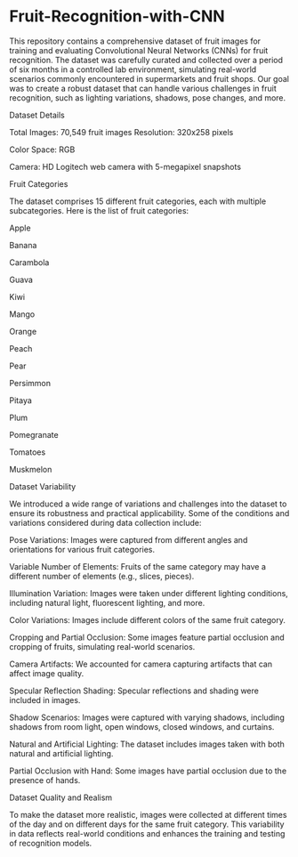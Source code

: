 # Fruit-Recognition-with-CNN

This repository contains a comprehensive dataset of fruit images for training and evaluating Convolutional Neural Networks (CNNs) for fruit recognition. The dataset was carefully curated and collected over a period of six months in a controlled lab environment, simulating real-world scenarios commonly encountered in supermarkets and fruit shops. Our goal was to create a robust dataset that can handle various challenges in fruit recognition, such as lighting variations, shadows, pose changes, and more.

Dataset Details

Total Images: 70,549 fruit images
Resolution: 320x258 pixels

Color Space: RGB

Camera: HD Logitech web camera with 5-megapixel snapshots

Fruit Categories

The dataset comprises 15 different fruit categories, each with multiple subcategories. Here is the list of fruit categories:

Apple

Banana

Carambola

Guava

Kiwi

Mango

Orange

Peach

Pear

Persimmon

Pitaya

Plum

Pomegranate

Tomatoes

Muskmelon

Dataset Variability

We introduced a wide range of variations and challenges into the dataset to ensure its robustness and practical applicability. Some of the conditions and variations considered during data collection include:

Pose Variations: Images were captured from different angles and orientations for various fruit categories.

Variable Number of Elements: Fruits of the same category may have a different number of elements (e.g., slices, pieces).

Illumination Variation: Images were taken under different lighting conditions, including natural light, fluorescent lighting, and more.

Color Variations: Images include different colors of the same fruit category.

Cropping and Partial Occlusion: Some images feature partial occlusion and cropping of fruits, simulating real-world scenarios.

Camera Artifacts: We accounted for camera capturing artifacts that can affect image quality.

Specular Reflection Shading: Specular reflections and shading were included in images.

Shadow Scenarios: Images were captured with varying shadows, including shadows from room light, open windows, closed windows, and curtains.

Natural and Artificial Lighting: The dataset includes images taken with both natural and artificial lighting.

Partial Occlusion with Hand: Some images have partial occlusion due to the presence of hands.

Dataset Quality and Realism

To make the dataset more realistic, images were collected at different times of the day and on different days for the same fruit category. This variability in data reflects real-world conditions and enhances the training and testing of recognition models.
